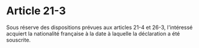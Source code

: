 # Article 21-3

Sous réserve des dispositions prévues aux articles 21-4 et 26-3, l'intéressé acquiert la nationalité française à la date à laquelle la déclaration a été souscrite.
